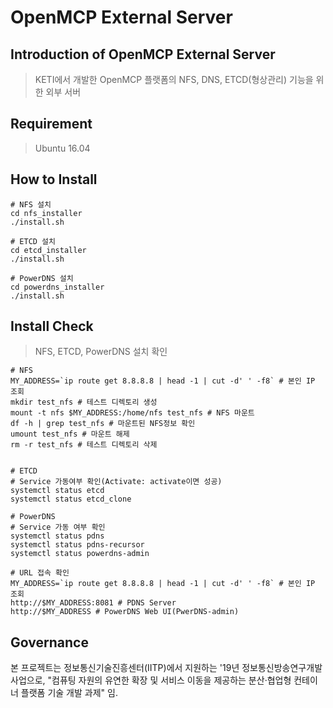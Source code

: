 # OpenMCP External Server

## Introduction of OpenMCP External Server

> KETI에서 개발한 OpenMCP 플랫폼의 NFS, DNS, ETCD(형상관리) 기능을 위한 외부 서버

## Requirement
> Ubuntu 16.04 


## How to Install
```
# NFS 설치
cd nfs_installer
./install.sh

# ETCD 설치
cd etcd_installer
./install.sh

# PowerDNS 설치
cd powerdns_installer
./install.sh
```

## Install Check

> NFS, ETCD, PowerDNS 설치 확인
```
# NFS
MY_ADDRESS=`ip route get 8.8.8.8 | head -1 | cut -d' ' -f8` # 본인 IP 조회
mkdir test_nfs # 테스트 디렉토리 생성
mount -t nfs $MY_ADDRESS:/home/nfs test_nfs # NFS 마운트
df -h | grep test_nfs # 마운트된 NFS정보 확인
umount test_nfs # 마운트 해제
rm -r test_nfs # 테스트 디렉토리 삭제


# ETCD
# Service 가동여부 확인(Activate: activate이면 성공)
systemctl status etcd
systemctl status etcd_clone

# PowerDNS
# Service 가동 여부 확인
systemctl status pdns
systemctl status pdns-recursor
systemctl status powerdns-admin

# URL 접속 확인
MY_ADDRESS=`ip route get 8.8.8.8 | head -1 | cut -d' ' -f8` # 본인 IP 조회
http://$MY_ADDRESS:8081 # PDNS Server
http://$MY_ADDRESS # PowerDNS Web UI(PwerDNS-admin)

```

## Governance

본 프로젝트는 정보통신기술진흥센터(IITP)에서 지원하는 '19년 정보통신방송연구개발사업으로, "컴퓨팅 자원의 유연한 확장 및 서비스 이동을 제공하는 분산·협업형 컨테이너 플랫폼 기술 개발 과제" 임.
